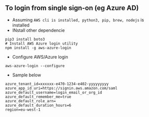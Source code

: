 ## To login from single sign-on (eg Azure AD)
- Assuming `AWS cli is installed, python3, pip, brew, nodejs` is installed
- INstall other dependencie
```
pip3 install boto3
# Install AWS Azure login utility
npm install -g aws-azure-login
```

- Configure AWS/Azure login
```
aws-azure-login --configure
```

- Sample below
```
azure_tenant_id=xxxxxx-e470-1234-e402-yyyyyyyyy
azure_app_id_uri=https://signin.aws.amazon.com/saml
azure_default_username=login_email_or_org_id
azure_default_remember_me=true
azure_default_role_arn=
azure_default_duration_hours=6
region=eu-west-1
```
